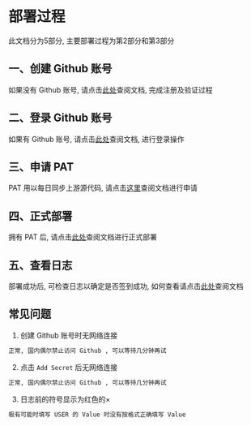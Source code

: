 # 部署过程

此文档分为5部分, 主要部署过程为第2部分和第3部分

## 一、创建 Github 账号

如果没有 Github 账号, 请点击[此处](https://gitee.com/chiupam/Epidemic/blob/master/Tutorial/create_account.md)查阅文档, 完成注册及验证过程

## 二、登录 Github 账号

如果有 Github 账号, 请点击[此处](https://gitee.com/chiupam/Epidemic/blob/master/Tutorial/login.md)查阅文档, 进行登录操作

## 三、申请 PAT

PAT 用以每日同步上游源代码, 请点击[这里](https://gitee.com/chiupam/Epidemic/blob/master/Tutorial/PAT.md)查阅文档进行申请

## 四、正式部署

拥有 PAT 后, 请点击[此处](https://gitee.com/chiupam/Epidemic/blob/master/Tutorial/main.md)查阅文档进行正式部署

## 五、查看日志

部署成功后, 可检查日志以确定是否签到成功, 如何查看请点击[此处](https://gitee.com/chiupam/Epidemic/blob/master/Tutorial/check_log.md)查阅文档

## 常见问题

1. 创建 Github 账号时无网络连接

```txt
正常, 国内偶尔禁止访问 Github , 可以等待几分钟再试
```

2. 点击 `Add Secret` 后无网络连接

```txt
正常, 国内偶尔禁止访问 Github , 可以等待几分钟再试
```

3. 日志前的符号显示为红色的×

```txt
极有可能时填写 USER 的 Value 时没有按格式正确填写 Value
```
